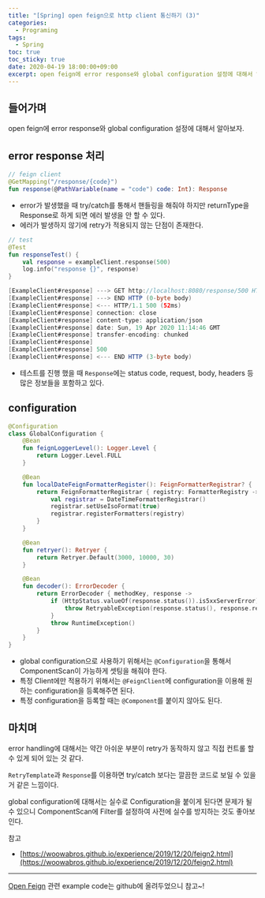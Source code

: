 ```yaml
---
title: "[Spring] open feign으로 http client 통신하기 (3)" 
categories:
  - Programing
tags:
  - Spring
toc: true
toc_sticky: true
date: 2020-04-19 18:00:00+09:00 
excerpt: open feign에 error response와 global configuration 설정에 대해서 알아보자.
---
```


## 들어가며
open feign에 error response와 global configuration 설정에 대해서 알아보자.

## error response 처리

```kotlin
// feign client
@GetMapping("/response/{code}")
fun response(@PathVariable(name = "code") code: Int): Response
```

- error가 발생했을 때 try/catch를 통해서 핸들링을 해줘야 하지만 returnType을 Response로 하게 되면 에러 발생을 안 할 수 있다.
- 에러가 발생하지 않기에 retry가 적용되지 않는 단점이 존재한다.

```kotlin
// test
@Test
fun responseTest() {
    val response = exampleClient.response(500)
    log.info("response {}", response)
}
```

```java
[ExampleClient#response] ---> GET http://localhost:8080/response/500 HTTP/1.1
[ExampleClient#response] ---> END HTTP (0-byte body)
[ExampleClient#response] <--- HTTP/1.1 500 (52ms)
[ExampleClient#response] connection: close
[ExampleClient#response] content-type: application/json
[ExampleClient#response] date: Sun, 19 Apr 2020 11:14:46 GMT
[ExampleClient#response] transfer-encoding: chunked
[ExampleClient#response] 
[ExampleClient#response] 500
[ExampleClient#response] <--- END HTTP (3-byte body)
```

- 테스트를 진행 했을 때 `Response`에는 status code, request, body, headers 등 많은 정보들을 포함하고 있다.

## configuration
```kotlin
@Configuration
class GlobalConfiguration {
    @Bean
    fun feignLoggerLevel(): Logger.Level {
        return Logger.Level.FULL
    }

    @Bean
    fun localDateFeignFormatterRegister(): FeignFormatterRegistrar? {
        return FeignFormatterRegistrar { registry: FormatterRegistry ->
            val registrar = DateTimeFormatterRegistrar()
            registrar.setUseIsoFormat(true)
            registrar.registerFormatters(registry)
        }
    }

    @Bean
    fun retryer(): Retryer {
        return Retryer.Default(3000, 10000, 30)
    }

    @Bean
    fun decoder(): ErrorDecoder {
        return ErrorDecoder { methodKey, response ->
            if (HttpStatus.valueOf(response.status()).is5xxServerError) {
                throw RetryableException(response.status(), response.reason(), Request.HttpMethod.GET, Date(), response.request())
            }
            throw RuntimeException()
        }
    }
}
```

- global configuration으로 사용하기 위해서는 `@Configuration`을 통해서 ComponentScan이 가능하게 셋팅을 해줘야 한다.
- 특정 Client에만 적용하기 위해서는 `@FeignClient`에 configuration을 이용해 원하는 configuration을 등록해주면 된다.
- 특정 configuration을 등록할 때는 `@Component`를 붙이지 않아도 된다.

## 마치며

error handling에 대해서는 약간 아쉬운 부분이 retry가 동작하지 않고 직접 컨트롤 할 수 있게 되어 있는 것 같다.

`RetryTemplate`과 `Response`를 이용하면 try/catch 보다는 깔끔한 코드로 보일 수 있을 거 같은 느낌이다.

global configuration에 대해서는 실수로 Configuration을 붙이게 된다면 문제가 될 수 있으니 
ComponentScan에 Filter를 설정하여 사전에 실수를 방지하는 것도 좋아보인다. 

참고
- [https://woowabros.github.io/experience/2019/12/20/feign2.html](https://woowabros.github.io/experience/2019/12/20/feign2.html)

- - - 
[Open Feign](https://github.com/KangWooJin/spring-study/tree/master/open-feign)
관련 example code는 github에 올려두었으니 참고~!